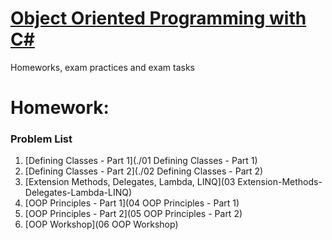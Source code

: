# [Object Oriented Programming with C#](https://github.com/TelerikAcademy/Object-Oriented-Programming)
Homeworks, exam practices and exam tasks

Homework:
=========

### Problem List

1. [Defining Classes - Part 1](./01 Defining Classes - Part 1)
1. [Defining Classes - Part 2](./02 Defining Classes - Part 2)
1. [Extension Methods, Delegates, Lambda, LINQ](03 Extension-Methods-Delegates-Lambda-LINQ)
1. [OOP Principles - Part 1](04 OOP Principles - Part 1)
1. [OOP Principles - Part 2](05 OOP Principles - Part 2)
1. [OOP Workshop](06 OOP Workshop)
